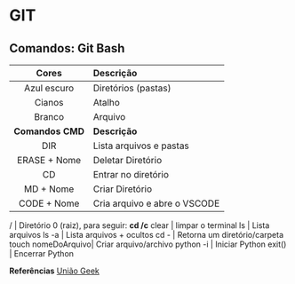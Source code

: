 # GIT

## Comandos: Git Bash


**Cores** | **Descrição**
:-:|:-
Azul escuro |	Diretórios (pastas)
Cianos	|	Atalho
Branco	|	Arquivo
**Comandos CMD**|**Descrição**
DIR | Lista arquivos e pastas
ERASE + Nome | Deletar Diretório
CD | Entrar no diretório
MD + Nome | Criar Diretório
CODE + Nome | Cria arquivo e abre o VSCODE 


/ | Diretório 0 (raiz), para seguir: **cd /c**
clear | limpar o terminal
ls | Lista arquivos
ls -a | Lista arquivos + ocultos
cd - | Retorna um diretório/carpeta
touch nomeDoArquivo| Criar arquivo/archivo
python -i | Iniciar Python
exit() | Encerrar Python

**Referências**
[União Geek](https://www.uniaogeek.com.br/guia-de-comandos-cmd-terminal-do-windows/)